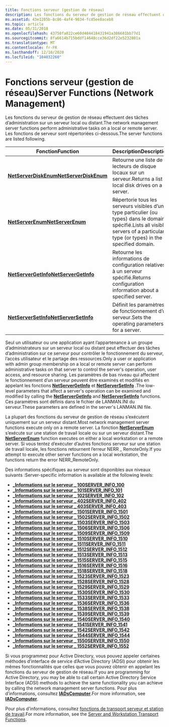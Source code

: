 ```yaml
---
title: Fonctions serveur (gestion de réseau)
description: Les fonctions du serveur de gestion de réseau effectuent des tâches d’administration sur un serveur local ou distant. Les fonctions de serveur sont répertoriées ci-dessous.
ms.assetid: 43e1285b-8c86-4af4-9834-fcd5ee8aceb8
ms.topic: article
ms.date: 05/31/2018
ms.openlocfilehash: 43758fa822ce60d484418431941a386681bb77d1
ms.sourcegitcommit: 8fa6614b715bddf14648cce36d2df22e5232801a
ms.translationtype: MT
ms.contentlocale: fr-FR
ms.lasthandoff: 12/10/2020
ms.locfileid: "104032260"
---
```

# <a name="server-functions-network-management"></a><span data-ttu-id="5f63f-104">Fonctions serveur (gestion de réseau)</span><span class="sxs-lookup"><span data-stu-id="5f63f-104">Server Functions (Network Management)</span></span>

<span data-ttu-id="5f63f-105">Les fonctions du serveur de gestion de réseau effectuent des tâches d’administration sur un serveur local ou distant.</span><span class="sxs-lookup"><span data-stu-id="5f63f-105">The network management server functions perform administrative tasks on a local or remote server.</span></span> <span data-ttu-id="5f63f-106">Les fonctions de serveur sont répertoriées ci-dessous.</span><span class="sxs-lookup"><span data-stu-id="5f63f-106">The server functions are listed following.</span></span>



| <span data-ttu-id="5f63f-107">Fonction</span><span class="sxs-lookup"><span data-stu-id="5f63f-107">Function</span></span>                                       | <span data-ttu-id="5f63f-108">Description</span><span class="sxs-lookup"><span data-stu-id="5f63f-108">Description</span></span>                                                                        |
|------------------------------------------------|------------------------------------------------------------------------------------|
| [<span data-ttu-id="5f63f-109">**NetServerDiskEnum**</span><span class="sxs-lookup"><span data-stu-id="5f63f-109">**NetServerDiskEnum**</span></span>](/windows/desktop/api/Lmserver/nf-lmserver-netserverdiskenum) | <span data-ttu-id="5f63f-110">Retourne une liste de lecteurs de disque locaux sur un serveur.</span><span class="sxs-lookup"><span data-stu-id="5f63f-110">Returns a list of local disk drives on a server.</span></span>                                   |
| [<span data-ttu-id="5f63f-111">**NetServerEnum**</span><span class="sxs-lookup"><span data-stu-id="5f63f-111">**NetServerEnum**</span></span>](/windows/desktop/api/Lmserver/nf-lmserver-netserverenum)         | <span data-ttu-id="5f63f-112">Répertorie tous les serveurs visibles d’un type particulier (ou types) dans le domaine spécifié.</span><span class="sxs-lookup"><span data-stu-id="5f63f-112">Lists all visible servers of a particular type (or types) in the specified domain.</span></span> |
| [<span data-ttu-id="5f63f-113">**NetServerGetInfo**</span><span class="sxs-lookup"><span data-stu-id="5f63f-113">**NetServerGetInfo**</span></span>](/windows/desktop/api/Lmserver/nf-lmserver-netservergetinfo)   | <span data-ttu-id="5f63f-114">Retourne les informations de configuration relatives à un serveur spécifié.</span><span class="sxs-lookup"><span data-stu-id="5f63f-114">Returns configuration information about a specified server.</span></span>                        |
| [<span data-ttu-id="5f63f-115">**NetServerSetInfo**</span><span class="sxs-lookup"><span data-stu-id="5f63f-115">**NetServerSetInfo**</span></span>](/windows/desktop/api/Lmserver/nf-lmserver-netserversetinfo)   | <span data-ttu-id="5f63f-116">Définit les paramètres de fonctionnement d’un serveur.</span><span class="sxs-lookup"><span data-stu-id="5f63f-116">Sets the operating parameters for a server.</span></span>                                        |



 

<span data-ttu-id="5f63f-117">Seul un utilisateur ou une application ayant l’appartenance à un groupe d’administrateurs sur un serveur local ou distant peut effectuer des tâches d’administration sur ce serveur pour contrôler le fonctionnement du serveur, l’accès utilisateur et le partage des ressources.</span><span class="sxs-lookup"><span data-stu-id="5f63f-117">Only a user or application with admin group membership on a local or remote server can perform administrative tasks on that server to control the server's operation, user access, and resource sharing.</span></span> <span data-ttu-id="5f63f-118">Les paramètres de bas niveau qui affectent le fonctionnement d’un serveur peuvent être examinés et modifiés en appelant les fonctions [**NetServerGetInfo**](/windows/desktop/api/Lmserver/nf-lmserver-netservergetinfo) et [**NetServerSetInfo**](/windows/desktop/api/Lmserver/nf-lmserver-netserversetinfo) .</span><span class="sxs-lookup"><span data-stu-id="5f63f-118">The low-level parameters that affect a server's operation can be examined and modified by calling the [**NetServerGetInfo**](/windows/desktop/api/Lmserver/nf-lmserver-netservergetinfo) and [**NetServerSetInfo**](/windows/desktop/api/Lmserver/nf-lmserver-netserversetinfo) functions.</span></span> <span data-ttu-id="5f63f-119">Ces paramètres sont définis dans le fichier de LANMAN.INI du serveur.</span><span class="sxs-lookup"><span data-stu-id="5f63f-119">These parameters are defined in the server's LANMAN.INI file.</span></span>

<span data-ttu-id="5f63f-120">La plupart des fonctions du serveur de gestion de réseau s’exécutent uniquement sur un serveur distant.</span><span class="sxs-lookup"><span data-stu-id="5f63f-120">Most network management server functions execute only on a remote server.</span></span> <span data-ttu-id="5f63f-121">La fonction [**NetServerEnum**](/windows/desktop/api/Lmserver/nf-lmserver-netserverenum) s’exécute sur une station de travail locale ou sur un serveur distant.</span><span class="sxs-lookup"><span data-stu-id="5f63f-121">The [**NetServerEnum**](/windows/desktop/api/Lmserver/nf-lmserver-netserverenum) function executes on either a local workstation or a remote server.</span></span> <span data-ttu-id="5f63f-122">Si vous tentez d’exécuter d’autres fonctions serveur sur une station de travail locale, les fonctions retournent l’erreur NERR \_ RemoteOnly.</span><span class="sxs-lookup"><span data-stu-id="5f63f-122">If you attempt to execute other server functions on a local workstation, the functions return the error NERR\_RemoteOnly.</span></span>

<span data-ttu-id="5f63f-123">Des informations spécifiques au serveur sont disponibles aux niveaux suivants :</span><span class="sxs-lookup"><span data-stu-id="5f63f-123">Server-specific information is available at the following levels:</span></span>

-   [<span data-ttu-id="5f63f-124">**\_Informations sur le serveur \_ 100**</span><span class="sxs-lookup"><span data-stu-id="5f63f-124">**SERVER\_INFO\_100**</span></span>](/windows/desktop/api/Lmserver/ns-lmserver-server_info_100)
-   [<span data-ttu-id="5f63f-125">**\_Informations sur le serveur \_ 101**</span><span class="sxs-lookup"><span data-stu-id="5f63f-125">**SERVER\_INFO\_101**</span></span>](/windows/desktop/api/Lmserver/ns-lmserver-server_info_101)
-   [<span data-ttu-id="5f63f-126">**\_Informations sur le serveur \_ 102**</span><span class="sxs-lookup"><span data-stu-id="5f63f-126">**SERVER\_INFO\_102**</span></span>](/windows/desktop/api/Lmserver/ns-lmserver-server_info_102)
-   [<span data-ttu-id="5f63f-127">**\_Informations sur le serveur \_ 402**</span><span class="sxs-lookup"><span data-stu-id="5f63f-127">**SERVER\_INFO\_402**</span></span>](/windows/desktop/api/Lmserver/ns-lmserver-server_info_402)
-   [<span data-ttu-id="5f63f-128">**\_Informations sur le serveur \_ 403**</span><span class="sxs-lookup"><span data-stu-id="5f63f-128">**SERVER\_INFO\_403**</span></span>](/windows/desktop/api/Lmserver/ns-lmserver-server_info_403)
-   [<span data-ttu-id="5f63f-129">**\_Informations sur le serveur \_ 1501**</span><span class="sxs-lookup"><span data-stu-id="5f63f-129">**SERVER\_INFO\_1501**</span></span>](/windows/desktop/api/Lmserver/ns-lmserver-server_info_1501)
-   [<span data-ttu-id="5f63f-130">**\_Informations sur le serveur \_ 1502**</span><span class="sxs-lookup"><span data-stu-id="5f63f-130">**SERVER\_INFO\_1502**</span></span>](/windows/desktop/api/Lmserver/ns-lmserver-server_info_1502)
-   [<span data-ttu-id="5f63f-131">**\_Informations sur le serveur \_ 1503**</span><span class="sxs-lookup"><span data-stu-id="5f63f-131">**SERVER\_INFO\_1503**</span></span>](/windows/desktop/api/Lmserver/ns-lmserver-server_info_1503)
-   [<span data-ttu-id="5f63f-132">**\_Informations sur le serveur \_ 1506**</span><span class="sxs-lookup"><span data-stu-id="5f63f-132">**SERVER\_INFO\_1506**</span></span>](/windows/desktop/api/Lmserver/ns-lmserver-server_info_1506)
-   [<span data-ttu-id="5f63f-133">**\_Informations sur le serveur \_ 1509**</span><span class="sxs-lookup"><span data-stu-id="5f63f-133">**SERVER\_INFO\_1509**</span></span>](/windows/desktop/api/Lmserver/ns-lmserver-server_info_1509)
-   [<span data-ttu-id="5f63f-134">**\_Informations sur le serveur \_ 1510**</span><span class="sxs-lookup"><span data-stu-id="5f63f-134">**SERVER\_INFO\_1510**</span></span>](/windows/desktop/api/Lmserver/ns-lmserver-server_info_1510)
-   [<span data-ttu-id="5f63f-135">**\_Informations sur le serveur \_ 1511**</span><span class="sxs-lookup"><span data-stu-id="5f63f-135">**SERVER\_INFO\_1511**</span></span>](/windows/desktop/api/Lmserver/ns-lmserver-server_info_1511)
-   [<span data-ttu-id="5f63f-136">**\_Informations sur le serveur \_ 1512**</span><span class="sxs-lookup"><span data-stu-id="5f63f-136">**SERVER\_INFO\_1512**</span></span>](/windows/desktop/api/Lmserver/ns-lmserver-server_info_1512)
-   [<span data-ttu-id="5f63f-137">**\_Informations sur le serveur \_ 1513**</span><span class="sxs-lookup"><span data-stu-id="5f63f-137">**SERVER\_INFO\_1513**</span></span>](/windows/desktop/api/Lmserver/ns-lmserver-server_info_1513)
-   [<span data-ttu-id="5f63f-138">**\_Informations sur le serveur \_ 1515**</span><span class="sxs-lookup"><span data-stu-id="5f63f-138">**SERVER\_INFO\_1515**</span></span>](/windows/desktop/api/Lmserver/ns-lmserver-server_info_1515)
-   [<span data-ttu-id="5f63f-139">**\_Informations sur le serveur \_ 1516**</span><span class="sxs-lookup"><span data-stu-id="5f63f-139">**SERVER\_INFO\_1516**</span></span>](/windows/desktop/api/Lmserver/ns-lmserver-server_info_1516)
-   [<span data-ttu-id="5f63f-140">**\_Informations sur le serveur \_ 1518**</span><span class="sxs-lookup"><span data-stu-id="5f63f-140">**SERVER\_INFO\_1518**</span></span>](/windows/desktop/api/Lmserver/ns-lmserver-server_info_1518)
-   [<span data-ttu-id="5f63f-141">**\_Informations sur le serveur \_ 1523**</span><span class="sxs-lookup"><span data-stu-id="5f63f-141">**SERVER\_INFO\_1523**</span></span>](/windows/desktop/api/Lmserver/ns-lmserver-server_info_1523)
-   [<span data-ttu-id="5f63f-142">**\_Informations sur le serveur \_ 1528**</span><span class="sxs-lookup"><span data-stu-id="5f63f-142">**SERVER\_INFO\_1528**</span></span>](/windows/desktop/api/Lmserver/ns-lmserver-server_info_1528)
-   [<span data-ttu-id="5f63f-143">**\_Informations sur le serveur \_ 1529**</span><span class="sxs-lookup"><span data-stu-id="5f63f-143">**SERVER\_INFO\_1529**</span></span>](/windows/desktop/api/Lmserver/ns-lmserver-server_info_1529)
-   [<span data-ttu-id="5f63f-144">**\_Informations sur le serveur \_ 1530**</span><span class="sxs-lookup"><span data-stu-id="5f63f-144">**SERVER\_INFO\_1530**</span></span>](/windows/desktop/api/Lmserver/ns-lmserver-server_info_1530)
-   [<span data-ttu-id="5f63f-145">**\_Informations sur le serveur \_ 1533**</span><span class="sxs-lookup"><span data-stu-id="5f63f-145">**SERVER\_INFO\_1533**</span></span>](/windows/desktop/api/Lmserver/ns-lmserver-server_info_1533)
-   [<span data-ttu-id="5f63f-146">**\_Informations sur le serveur \_ 1536**</span><span class="sxs-lookup"><span data-stu-id="5f63f-146">**SERVER\_INFO\_1536**</span></span>](/windows/desktop/api/Lmserver/ns-lmserver-server_info_1536)
-   [<span data-ttu-id="5f63f-147">**\_Informations sur le serveur \_ 1538**</span><span class="sxs-lookup"><span data-stu-id="5f63f-147">**SERVER\_INFO\_1538**</span></span>](/windows/desktop/api/Lmserver/ns-lmserver-server_info_1538)
-   [<span data-ttu-id="5f63f-148">**\_Informations sur le serveur \_ 1539**</span><span class="sxs-lookup"><span data-stu-id="5f63f-148">**SERVER\_INFO\_1539**</span></span>](/windows/desktop/api/Lmserver/ns-lmserver-server_info_1539)
-   [<span data-ttu-id="5f63f-149">**\_Informations sur le serveur \_ 1540**</span><span class="sxs-lookup"><span data-stu-id="5f63f-149">**SERVER\_INFO\_1540**</span></span>](/windows/desktop/api/Lmserver/ns-lmserver-server_info_1540)
-   [<span data-ttu-id="5f63f-150">**\_Informations sur le serveur \_ 1541**</span><span class="sxs-lookup"><span data-stu-id="5f63f-150">**SERVER\_INFO\_1541**</span></span>](/windows/desktop/api/Lmserver/ns-lmserver-server_info_1541)
-   [<span data-ttu-id="5f63f-151">**\_Informations sur le serveur \_ 1542**</span><span class="sxs-lookup"><span data-stu-id="5f63f-151">**SERVER\_INFO\_1542**</span></span>](/windows/desktop/api/Lmserver/ns-lmserver-server_info_1542)
-   [<span data-ttu-id="5f63f-152">**\_Informations sur le serveur \_ 1544**</span><span class="sxs-lookup"><span data-stu-id="5f63f-152">**SERVER\_INFO\_1544**</span></span>](/windows/desktop/api/Lmserver/ns-lmserver-server_info_1544)
-   [<span data-ttu-id="5f63f-153">**\_Informations sur le serveur \_ 1550**</span><span class="sxs-lookup"><span data-stu-id="5f63f-153">**SERVER\_INFO\_1550**</span></span>](/windows/desktop/api/Lmserver/ns-lmserver-server_info_1550)
-   [<span data-ttu-id="5f63f-154">**\_Informations sur le serveur \_ 1552**</span><span class="sxs-lookup"><span data-stu-id="5f63f-154">**SERVER\_INFO\_1552**</span></span>](/windows/desktop/api/Lmserver/ns-lmserver-server_info_1552)

<span data-ttu-id="5f63f-155">Si vous programmez pour Active Directory, vous pouvez appeler certaines méthodes d’interface de service d’Active Directory (ADSI) pour obtenir les mêmes fonctionnalités que celles que vous pouvez obtenir en appelant les fonctions du serveur de gestion de réseau.</span><span class="sxs-lookup"><span data-stu-id="5f63f-155">If you are programming for Active Directory, you may be able to call certain Active Directory Service Interface (ADSI) methods to achieve the same functionality you can achieve by calling the network management server functions.</span></span> <span data-ttu-id="5f63f-156">Pour plus d’informations, consultez [**IADsComputer**](/windows/desktop/api/iads/nn-iads-iadscomputer).</span><span class="sxs-lookup"><span data-stu-id="5f63f-156">For more information, see [**IADsComputer**](/windows/desktop/api/iads/nn-iads-iadscomputer).</span></span>

<span data-ttu-id="5f63f-157">Pour plus d’informations, consultez [fonctions de transport serveur et station de travail](server-and-workstation-transport-functions.md).</span><span class="sxs-lookup"><span data-stu-id="5f63f-157">For more information, see the [Server and Workstation Transport Functions](server-and-workstation-transport-functions.md).</span></span>

 

 
